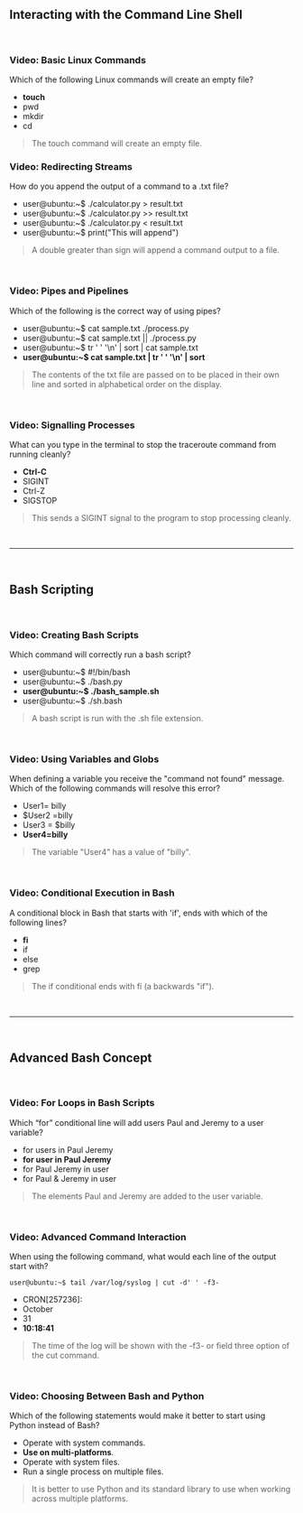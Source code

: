 ## Interacting with the Command Line Shell

<br>

### Video: Basic Linux Commands

Which of the following Linux commands will create an empty file?

* **touch**
* pwd
* mkdir
* cd

> The touch command will create an empty file.

### Video: Redirecting Streams

How do you append the output of a command to a .txt file?

* user@ubuntu:~$ ./calculator.py > result.txt
* user@ubuntu:~$ ./calculator.py >> result.txt
* user@ubuntu:~$ ./calculator.py < result.txt
* user@ubuntu:~$ print("This will append")

> A double greater than sign will append a command output to a file.

<br>

### Video: Pipes and Pipelines

Which of the following is the correct way of using pipes?

* user@ubuntu:~$ cat sample.txt ./process.py
* user@ubuntu:~$ cat sample.txt || ./process.py
* user@ubuntu:~$ tr ' ' '\n' | sort | cat sample.txt
* **user@ubuntu:~$ cat sample.txt | tr ' ' '\n' | sort**

> The contents of the txt file are passed on to be placed in their own line and sorted in alphabetical order on the display.

<br>

### Video: Signalling Processes

What can you type in the terminal to stop the traceroute command from running cleanly?

* **Ctrl-C**
* SIGINT
* Ctrl-Z
* SIGSTOP

> This sends a SIGINT signal to the program to stop processing cleanly.

<br><hr><br>

## Bash Scripting

<br>

### Video: Creating Bash Scripts

Which command will correctly run a bash script?

* user@ubuntu:~$ #!/bin/bash
* user@ubuntu:~$ ./bash.py
* **user@ubuntu:~$ ./bash_sample.sh**
* user@ubuntu:~$ ./sh.bash

> A bash script is run with the .sh file extension.

<br>

### Video: Using Variables and Globs

When defining a variable you receive the "command not found" message. Which of the following commands will resolve this error?

* User1= billy
* $User2 =billy
* User3 = $billy
* **User4=billy**

> The variable "User4" has a value of "billy".

<br>

### Video: Conditional Execution in Bash

A conditional block in Bash that starts with 'if', ends with which of the following lines?

* **fi**
* if
* else
* grep

> The if conditional ends with fi (a backwards "if").

<br><hr><br>

## Advanced Bash Concept

<br>

### Video: For Loops in Bash Scripts

Which “for” conditional line will add users Paul and Jeremy to a user variable?

* for users in Paul Jeremy
* **for user in Paul Jeremy**
* for Paul Jeremy in user
* for Paul & Jeremy in user

> The elements Paul and Jeremy are added to the user variable.

<br>

### Video: Advanced Command Interaction

When using the following command, what would each line of the output start with?

`user@ubuntu:~$ tail /var/log/syslog | cut -d' ' -f3-`

* CRON[257236]:
* October
* 31
* **10:18:41**

> The time of the log will be shown with the -f3- or field three option of the cut command.

<br>

### Video: Choosing Between Bash and Python

Which of the following statements would make it better to start using Python instead of Bash?

* Operate with system commands.
* **Use on multi-platforms**.
* Operate with system files.
* Run a single process on multiple files.

> It is better to use Python and its standard library to use when working across multiple platforms.
